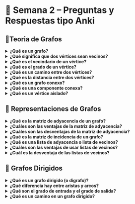 # 🧩 Semana 2 – Preguntas y Respuestas tipo Anki

## 🔹Teoria de Grafos

<details> <summary><b>¿Qué es un grafo?</b></summary>
Un grafo es un par de conjuntos G=(V,E), donde:
* V es el conjunto de vértices.
* E⊆{ij∈V×V:i distinto a j} es el conjunto de aristas.
Cada arista conecta un par de vértices.

</details>
<details> <summary><b>¿Qué significa que dos vértices sean vecinos?</b></summary>
Dos vértices i y j son vecinos si existe una arista ij∈E que los une.
</details>

<details> <summary><b>¿Qué es el vecindario de un vértice?</b></summary>
El vecindario de un vértice i es el conjunto de vertices para los cuales existe un arista que los una.
N(i) = {j∈V : ij ∈ E}
</details>


<details> <summary><b>¿Qué es el grado de un vértice?</b></summary>
El grado de un vértice i es la cantidad de vecinos que tiene:
 d(i) = |N(i)|
</details>

<details> <summary><b>¿Qué es un camino entre dos vértices?</b></summary>
Un camino entre i y j es una secuencia de aristas consecutivas que conectan ambos vértices.
</details>


<details> <summary><b>¿Qué es la distancia entre dos vértices?</b></summary>
La distancia entre dos vértices es la cantidad mínima de aristas que hay en un camino que los une.
</details>

<details> <summary><b>¿Qué es un grafo conexo?</b></summary>
Un grafo es conexo si existe un camino entre todo par de vértices.
</details>

<details> <summary><b>¿Qué es una componente conexa?</b></summary>
Una componente conexa es un subconjunto de vértices conexo.
Un grafo conexo tiene exactamente una componente conexa.
</details>

<details> <summary><b>¿Qué es un vértice aislado?</b></summary>
Un vértice aislado es aquel que no tiene aristas incidentes, es decir, su grado es 
d(i)=0
</details>


## 🧮 Representaciones de Grafos
<details> <summary><b>¿Qué es la matriz de adyacencia de un grafo?</b></summary>
Es una matriz cuadrada 
A=(aij) donde:
* aij =1 si existe la arista 
* aij =0 si no existe.

</details>
<details> <summary><b>¿Cuáles son las ventajas de la matriz de adyacencia?</b></summary>
Agregar una arista → O(1)
Eliminar una arista → O(1)
Consultar si existe una arista → O(1)
</details>

<details> <summary><b>¿Cuáles son las desventajas de la matriz de adyacencia?</b></summary>
Agregar un vértice → O(n²)
Eliminar un vértice → O(n²)
Obtener todos los vecinos de un vértice → O(n)
</details>

<details> <summary><b>¿Qué es la matriz de incidencia de un grafo?</b></summary>
Es una matriz 
M=(mie) de tamaño ∣V∣×∣E∣ tal que:
* mie =1 si el vértice i es extremo de la arista e.
* mie =0 en caso contrario.
</details>

<details> <summary><b>¿Qué es una lista de adyacencia o lista de vecinos?</b></summary>
Es una representación donde cada vértice tiene una lista o conjunto que contiene a todos sus vecinos.
Por ejemplo:
1 → 2, 3 
2 → 1, 3, 4 
3 → 1, 2, 4, 6 
...
</details>

<details> <summary><b>¿Cuáles son las ventajas de usar listas de vecinos?</b></summary>
Obtener todos los vecinos → O(1)
Agregar un vértice → O(1) amortizado
Agregar una arista → O(1) promedio
Eliminar una arista → O(1) promedio
Consultar si existe una arista → O(1) promedio
</details>

<details> <summary><b>¿Cuál es la desventaja de las listas de vecinos?</b></summary>
Eliminar un vértice cuesta O(n) en el peor caso.
(Si se usan TreeSet, las operaciones sobre aristas pueden costar O(log n)).
</details>

## 🔁 Grafos Dirigidos
<details> <summary><b>¿Qué es un grafo dirigido (o digrafo)?</b></summary>
Un grafo dirigido es un par D=(N,A) donde:
* N es el conjunto de nodos.
* A⊆{(i,j)∈N×N:i distinto de j} es el conjunto de arcos (pares ordenados).
</details>

<details> <summary><b>¿Qué diferencia hay entre aristas y arcos?</b></summary>
* En un grafo no dirigido, las aristas no tienen dirección.
* En un grafo dirigido, los arcos tienen sentido, es decir, el orden importa: (i,j) ≠ (j,i).
</details>

<details> <summary><b>¿Qué son el grado de entrada y el grado de salida?</b></summary>

* Grado de entrada:
    d−(i)=∣{j∈N:(j,i)∈A}∣
* Grado de salida:
    d+(i)=∣{j∈N:(i,j)∈A}∣
</details>

<details> <summary><b>¿Qué es un camino en un grafo dirigido?</b></summary>
Es una secuencia de arcos entre nodos, donde cada arco sigue la dirección establecida en el grafo.
</details>

